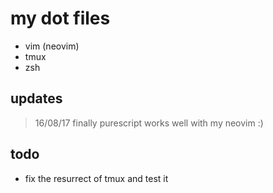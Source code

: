 # my dot files
 - vim (neovim)
 - tmux
 - zsh

## updates
 > 16/08/17 finally purescript works well with my neovim :)

## todo
 - fix the resurrect of tmux and test it

